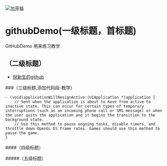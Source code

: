 ![加菲猫](https://avatars1.githubusercontent.com/u/9712045?v=3&s=460)
# githubDemo(一级标题，首标题)
GitHubDemo 用来练习教学
## （二级标题）
*    [倪新生的github](https://github.com/wvqusrtg)

###（三级标题,添加代码段-教学）

```
- (void)applicationWillResignActive:(UIApplication *)application {
    // Sent when the application is about to move from active to inactive state. This can occur for certain types of temporary interruptions (such as an incoming phone call or SMS message) or when the user quits the application and it begins the transition to the background state.
    // Use this method to pause ongoing tasks, disable timers, and throttle down OpenGL ES frame rates. Games should use this method to pause the game.
}

```

####（四级标题）

#####（五级标题）




